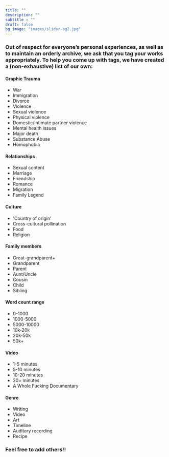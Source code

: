 ```yaml
---
title: ""
description: ""
subtitle : ""
draft: false
bg_image: "images/slider-bg2.jpg"
---
```


### **Out of respect for everyone’s personal experiences, as well as to maintain an orderly archive, we ask that you tag your works appropriately. To help you come up with tags, we have created a (non-exhaustive) list of our own:**

#### Graphic Trauma
* War
* Immigration
* Divorce
* Violence
* Sexual violence
* Physical violence
* Domestic/intimate partner violence
* Mental health issues
* Major death
* Substance Abuse
* Homophobia


#### Relationships
* Sexual content
* Marriage
* Friendship
* Romance
* Migration
* Family Legend


#### Culture
* 'Country of origin'
* Cross-cultural pollination
* Food
* Religion


#### Family members
* Great-grandparent+
* Grandparent
* Parent
* Aunt/Uncle
* Cousin
* Child
* Sibling


#### Word count range
* 0-1000
* 1000-5000
* 5000-10000
* 10k-20k
* 20k-50k
* 50k+


#### Video
* 1-5 minutes
* 5-10 minutes
* 10-20 minutes
* 20+ minutes
* A Whole Fucking Documentary


#### Genre
* Writing
* Video
* Art
* Timeline
* Auditory recording
* Recipe

### **Feel free to add others!!**
